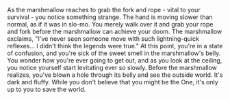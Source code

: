 As the marshmallow reaches to grab the fork and rope - vital to your survival - you notice something strange. The hand is moving slower than normal, as if it was in slo-mo. You merely walk over it and grab your rope and fork before the marshmallow can achieve your doom. The marshmallow exclaims, "I've never seen someone move with such lightning-quick reflexes... I didn't think the legends were true." At this point, you're in a state of confusion, and you're sick of the sweet smell in the marshmallow's belly. You wonder how you're ever going to get out, and as you look at the ceiling, you notice yourself start levitating ever so slowly. Before the marshmallow realizes, you've blown a hole through its belly and see the outside world. It's dark and fluffy. While you don't believe that you might be the One, it's only up to you to save the world.
